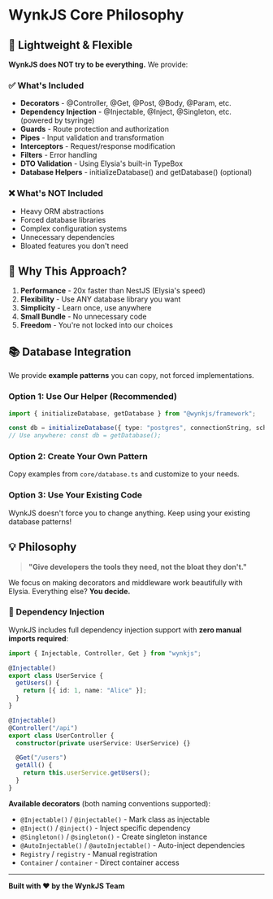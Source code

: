# WynkJS Core Philosophy

## 🎯 Lightweight & Flexible

**WynkJS does NOT try to be everything.** We provide:

### ✅ What's Included

- **Decorators** - @Controller, @Get, @Post, @Body, @Param, etc.
- **Dependency Injection** - @Injectable, @Inject, @Singleton, etc. (powered by tsyringe)
- **Guards** - Route protection and authorization
- **Pipes** - Input validation and transformation
- **Interceptors** - Request/response modification
- **Filters** - Error handling
- **DTO Validation** - Using Elysia's built-in TypeBox
- **Database Helpers** - initializeDatabase() and getDatabase() (optional)

### ❌ What's NOT Included

- Heavy ORM abstractions
- Forced database libraries
- Complex configuration systems
- Unnecessary dependencies
- Bloated features you don't need

## 🚀 Why This Approach?

1. **Performance** - 20x faster than NestJS (Elysia's speed)
2. **Flexibility** - Use ANY database library you want
3. **Simplicity** - Learn once, use anywhere
4. **Small Bundle** - No unnecessary code
5. **Freedom** - You're not locked into our choices

## 📚 Database Integration

We provide **example patterns** you can copy, not forced implementations.

### Option 1: Use Our Helper (Recommended)

```typescript
import { initializeDatabase, getDatabase } from "@wynkjs/framework";

const db = initializeDatabase({ type: "postgres", connectionString, schema });
// Use anywhere: const db = getDatabase();
```

### Option 2: Create Your Own Pattern

Copy examples from `core/database.ts` and customize to your needs.

### Option 3: Use Your Existing Code

WynkJS doesn't force you to change anything. Keep using your existing database patterns!

## 💡 Philosophy

> **"Give developers the tools they need, not the bloat they don't."**

We focus on making decorators and middleware work beautifully with Elysia.
Everything else? **You decide.**

### 💉 Dependency Injection

WynkJS includes full dependency injection support with **zero manual imports required**:

```typescript
import { Injectable, Controller, Get } from "wynkjs";

@Injectable()
export class UserService {
  getUsers() {
    return [{ id: 1, name: "Alice" }];
  }
}

@Injectable()
@Controller("/api")
export class UserController {
  constructor(private userService: UserService) {}

  @Get("/users")
  getAll() {
    return this.userService.getUsers();
  }
}
```

**Available decorators** (both naming conventions supported):

- `@Injectable()` / `@injectable()` - Mark class as injectable
- `@Inject()` / `@inject()` - Inject specific dependency
- `@Singleton()` / `@singleton()` - Create singleton instance
- `@AutoInjectable()` / `@autoInjectable()` - Auto-inject dependencies
- `Registry` / `registry` - Manual registration
- `Container` / `container` - Direct container access

---

**Built with ❤️ by the WynkJS Team**
